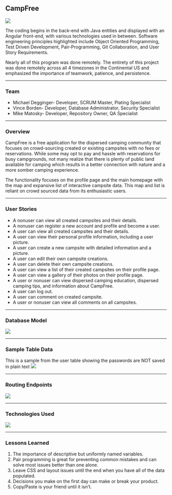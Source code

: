 ## CampFree

<img src="images/CampFree-logos.jpeg">

  The coding begins in the back-end with Java entities and
  displayed with an Angular front-end, with various technologies used in between.
  Software engineering principles highlighted include Object Oriented Programming,
  Test Driven Development, Pair-Programming, Git Collaboration, and User Story
  Requirements.

  Nearly all of this program was done remotely. The entirety of this project
  was done remotely across all 4 timezones in the Continental US and emphasized
  the importance of teamwork, patience, and persistence.   

***

### Team

* Michael Degginger- Developer, SCRUM Master, Plating Specialist
* Vince Borden- Developer, Database Administrator, Security Specialist
* Mike Matosky- Developer, Repository Owner, QA Specialist

***

### Overview

CampFree is a free application for the dispersed camping community that focuses
on crowd-sourcing created or existing campsites with no fees or reservations. While
some may opt to pay and hassle with reservations for busy campgrounds, not many
realize that there is plenty of public land available for camping which results
in a better connection with nature and a more somber camping experience.

The functionality focuses on the profile page and the main homepage with the map
and expansive list of interactive campsite data. This map and list is reliant on
crowd sourced data from its enthusiastic users.

***

### User Stories

* A nonuser can view all created campsites and their details.
* A nonuser can register a new account and profile and become a user.  
* A user can view all created campsites and their details.  
* A user can view their personal profile information, including a user picture.
* A user can create a new campsite with detailed information and a picture.
* A user can edit their own campsite creations.   
* A user can delete their own campsite creations.
* A user can view a list of their created campsites on their profile page.
* A user can view a gallery of their photos on their profile page.
* A user or nonuser can view dispersed camping education, dispersed camping tips, and information about CampFree.
* A user can log out.
* A user can comment on created campsite.
* A user or nonuser can view all comments on all campsites.

***

### Database Model

<img src= "DB/campfreedb.png">

***

### Sample Table Data

This is a sample from the user table showing the passwords are NOT saved in plain text
<img src="images/SampleTable.png">

***

### Routing Endpoints

<img src="images/Endpoints.png">

***

### Technologies Used

<img src="images/TechUsed.png">

***

### Lessons Learned

1. The importance of descriptive but uniformly named variables.
2. Pair programming is great for preventing common mistakes and can solve most issues better than one alone.
3. Leave CSS and layout issues until the end when you have all of the data populated.
4. Decisions you make on the first day can make or break your product.
5. Copy/Paste is your friend until it isn’t.

